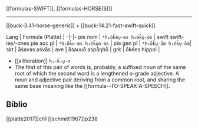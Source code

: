 [[formulas-SWIFT]], [[formulas-HORSE(S)]]

---

[[buck-3.41-horse-generic]] + [[buck-14.21-fast-swift-quick]]

Lang | Formula (Platte) |
-|-|-
pie nom | `*h₁ōk̑éu̯-es h₁ék̑u̯-ōs` | swift swift-ies/-ones
pie acc pl | `*h₁ōk̑u-ms h₁ék̑u̯o-ms` |
pie gen pl | `*h₁ōk̑u̯-ōm h₁ék̑u̯-ōm`|
skt | āśavas aśvās |
ave | āsauuō aspåŋhō |
grk | ōkées híppoi |



- [[alliteration]] `h₁-k̑-u̯-s`
- The first of this pair of words is, probably, a suffixed noun of the same root of which the second word is a lengthened o-grade adjective. A noun and adjective pair deriving from a common root, and sharing the same base meaning like the [[formula--TO-SPEAK-A-SPEECH]].


## Biblio
[[platte2017]]ch1
[[schmitt1967]]p238